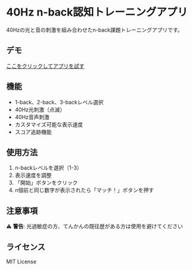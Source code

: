 # 40Hz n-back認知トレーニングアプリ

40Hzの光と音の刺激を組み合わせたn-back課題トレーニングアプリです。

## デモ
[ここをクリックしてアプリを試す](https://hokutomiyazaki-arch.github.io/n-back-40hz-gamma-wave)

## 機能
- 1-back、2-back、3-backレベル選択
- 40Hz光刺激（点滅）
- 40Hz音声刺激
- カスタマイズ可能な表示速度
- スコア追跡機能

## 使用方法
1. n-backレベルを選択（1-3）
2. 表示速度を調整
3. 「開始」ボタンをクリック
4. n個前と同じ数字が表示されたら「マッチ！」ボタンを押す

## 注意事項
⚠️ **警告**: 光過敏症の方、てんかんの既往歴がある方は使用を避けてください

## ライセンス
MIT License
